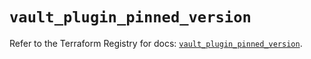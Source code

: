 # `vault_plugin_pinned_version`

Refer to the Terraform Registry for docs: [`vault_plugin_pinned_version`](https://registry.terraform.io/providers/hashicorp/vault/4.6.0/docs/resources/plugin_pinned_version).

